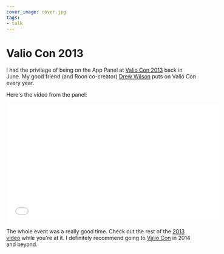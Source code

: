 ```yaml
---
cover_image: cover.jpg
tags:
- talk
---
```


# Valio Con 2013

I had the privilege of being on the App Panel at [Valio Con 2013](http://valiocon.com/2013) back in June. My good friend (and Roon co-creator) [Drew Wilson](https://twitter.com/drewwilson) puts on Valio Con every year.

Here's the video from the panel:

<iframe width="560" height="315" src="//www.youtube.com/embed/Ef2OEJeJ8dU?rel=0" frameborder="0" allowfullscreen></iframe>

The whole event was a really good time. Check out the rest of the [2013 video](http://valiocon.com/2013) while you're at it. I definitely recommend going to [Valio Con](http://valiocon.com) in 2014 and beyond.
